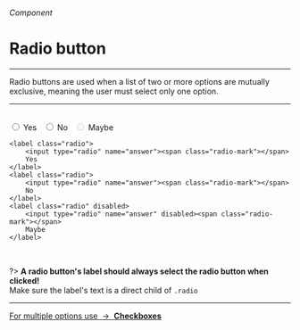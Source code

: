 <h6 class="subtitle is-6 is-uppercase has-text-grey">Component</h6><h1 class="title is-1 is-family-secondary">Radio button</h1>
<hr class="is-visible">
<p class="subtitle is-5 is-family-secondary">
    <span class="has-text-weight-semibold">Radio buttons</span> are used when a list of two or more options are mutually exclusive, meaning the user must select only one option.
</p>

<hr class="is-visible"><br>

<div class="box is-well is-marginless is-large">
    <label class="radio">
        <input type="radio" name="answer"><span class="radio-mark"></span>
        Yes
    </label>
    &nbsp;
    <label class="radio">
        <input type="radio" name="answer"><span class="radio-mark"></span>
        No
    </label>
    &nbsp;
    <label class="radio" disabled>
        <input type="radio" name="answer" disabled><span class="radio-mark"></span>
        Maybe
    </label>
</div>

    <label class="radio">
        <input type="radio" name="answer"><span class="radio-mark"></span>
        Yes
    </label>
    <label class="radio">
        <input type="radio" name="answer"><span class="radio-mark"></span>
        No
    </label>
    <label class="radio" disabled>
        <input type="radio" name="answer" disabled><span class="radio-mark"></span>
        Maybe
    </label>
<br>

?> **A radio button's label should always select the radio button when clicked!**<br>Make sure the label's text is a direct child of `.radio`

<hr>

<a href="#/checkbox" class="box is-bordered">
    For multiple options use &nbsp;→&nbsp; <strong class="has-text-primary">Checkboxes</strong>
</a>